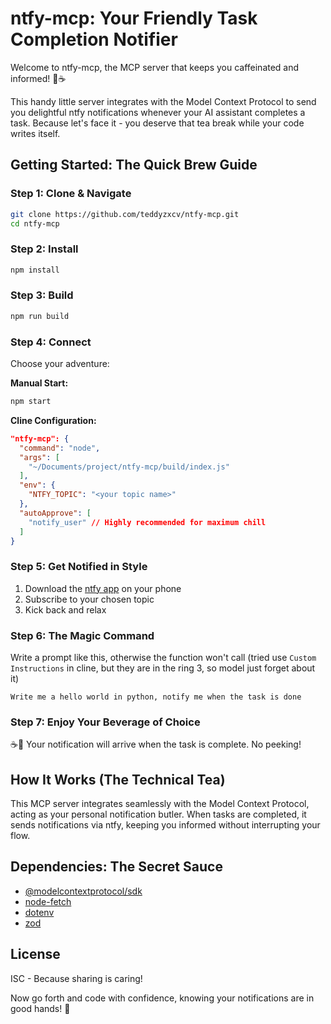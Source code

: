 # ntfy-mcp: Your Friendly Task Completion Notifier

Welcome to ntfy-mcp, the MCP server that keeps you caffeinated and informed! 🚀☕️

This handy little server integrates with the Model Context Protocol to send you delightful ntfy notifications whenever your AI assistant completes a task. Because let's face it - you deserve that tea break while your code writes itself.

## Getting Started: The Quick Brew Guide

### Step 1: Clone & Navigate
```bash
git clone https://github.com/teddyzxcv/ntfy-mcp.git
cd ntfy-mcp
```

### Step 2: Install 
```bash
npm install
```

### Step 3: Build 
```bash
npm run build
```

### Step 4: Connect
Choose your adventure:

**Manual Start:**
```bash
npm start
```

**Cline Configuration:**
```json
"ntfy-mcp": {
  "command": "node",
  "args": [
    "~/Documents/project/ntfy-mcp/build/index.js"
  ],
  "env": {
    "NTFY_TOPIC": "<your topic name>"
  },
  "autoApprove": [
    "notify_user" // Highly recommended for maximum chill
  ]
}
```

### Step 5: Get Notified in Style
1. Download the [ntfy app](https://ntfy.sh) on your phone
2. Subscribe to your chosen topic
3. Kick back and relax

### Step 6: The Magic Command
Write a prompt like this, otherwise the function won't call 
(tried use `Custom Instructions` in cline, but they are in the ring 3, so model just forget about it)
```
Write me a hello world in python, notify me when the task is done
```

### Step 7: Enjoy Your Beverage of Choice
☕️🍵 Your notification will arrive when the task is complete. No peeking!

## How It Works (The Technical Tea)

This MCP server integrates seamlessly with the Model Context Protocol, acting as your personal notification butler. When tasks are completed, it sends notifications via ntfy, keeping you informed without interrupting your flow.

## Dependencies: The Secret Sauce

- [@modelcontextprotocol/sdk](https://github.com/modelcontextprotocol/typescript-sdk)
- [node-fetch](https://github.com/node-fetch/node-fetch)
- [dotenv](https://github.com/motdotla/dotenv)
- [zod](https://github.com/colinhacks/zod)

## License

ISC - Because sharing is caring!

Now go forth and code with confidence, knowing your notifications are in good hands! 🎉
